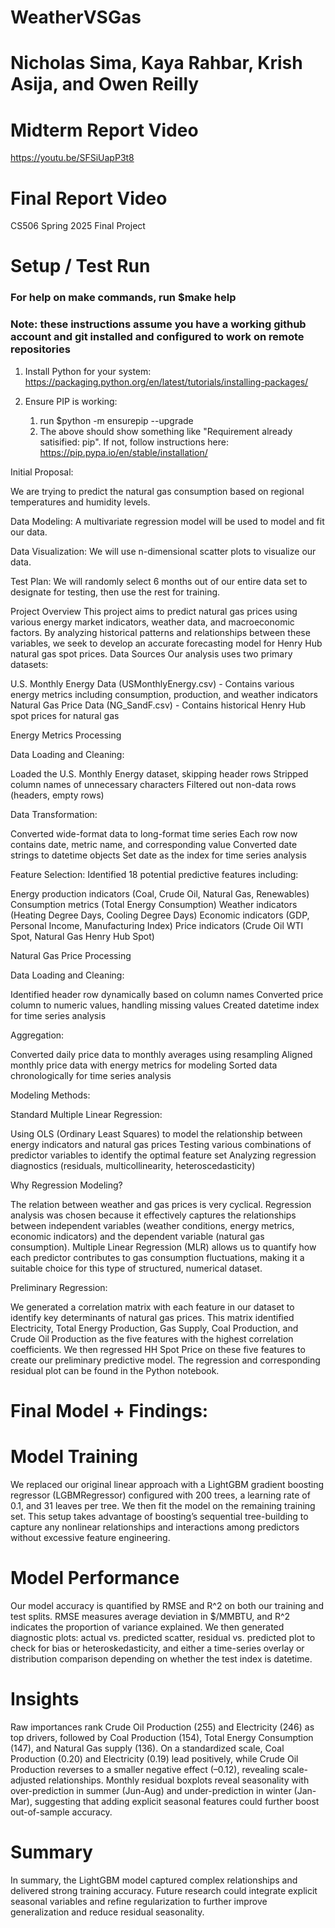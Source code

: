 # WeatherVSGas
# Nicholas Sima, Kaya Rahbar, Krish Asija, and Owen Reilly

# Midterm Report Video
https://youtu.be/SFSiUapP3t8

# Final Report Video

CS506 Spring 2025 Final Project

# Setup / Test Run
### For help on make commands, run $make help
### Note: these instructions assume you have a working github account and git installed and configured to work on remote repositories

1. Install Python for your system:
https://packaging.python.org/en/latest/tutorials/installing-packages/

2. Ensure PIP is working: 
    1. run $python -m ensurepip --upgrade
    2. The above should show something like "Requirement already satisified: pip". If not, follow instructions here: https://pip.pypa.io/en/stable/installation/

Initial Proposal: 

We are trying to predict the natural gas consumption based on 
regional temperatures and humidity levels. 


Data Modeling: A multivariate regression model will be used
to model and fit our data. 

Data Visualization: We will use n-dimensional scatter plots
to visualize our data. 

Test Plan: We will randomly select 6 months out of our 
entire data set to designate for testing, then use the rest
for training. 

Project Overview
This project aims to predict natural gas prices using various energy market indicators, weather data, and macroeconomic factors. By analyzing historical patterns and relationships between these variables, we seek to develop an accurate forecasting model for Henry Hub natural gas spot prices.
Data Sources
Our analysis uses two primary datasets:

U.S. Monthly Energy Data (USMonthlyEnergy.csv) - Contains various energy metrics including consumption, production, and weather indicators
Natural Gas Price Data (NG_SandF.csv) - Contains historical Henry Hub spot prices for natural gas

Energy Metrics Processing

Data Loading and Cleaning:

Loaded the U.S. Monthly Energy dataset, skipping header rows
Stripped column names of unnecessary characters
Filtered out non-data rows (headers, empty rows)


Data Transformation:

Converted wide-format data to long-format time series
Each row now contains date, metric name, and corresponding value
Converted date strings to datetime objects
Set date as the index for time series analysis


Feature Selection:
Identified 18 potential predictive features including:

Energy production indicators (Coal, Crude Oil, Natural Gas, Renewables)
Consumption metrics (Total Energy Consumption)
Weather indicators (Heating Degree Days, Cooling Degree Days)
Economic indicators (GDP, Personal Income, Manufacturing Index)
Price indicators (Crude Oil WTI Spot, Natural Gas Henry Hub Spot)

Natural Gas Price Processing

Data Loading and Cleaning:

Identified header row dynamically based on column names
Converted price column to numeric values, handling missing values
Created datetime index for time series analysis


Aggregation:

Converted daily price data to monthly averages using resampling
Aligned monthly price data with energy metrics for modeling
Sorted data chronologically for time series analysis

Modeling Methods:

Standard Multiple Linear Regression:

Using OLS (Ordinary Least Squares) to model the relationship between energy indicators and natural gas prices
Testing various combinations of predictor variables to identify the optimal feature set
Analyzing regression diagnostics (residuals, multicollinearity, heteroscedasticity)

Why Regression Modeling?

The relation between weather and gas prices is very cyclical. Regression analysis was chosen because it effectively captures the relationships between independent variables (weather conditions, energy metrics, economic indicators) and the dependent variable (natural gas consumption). Multiple Linear Regression (MLR) allows us to quantify how each predictor contributes to gas consumption fluctuations, making it a suitable choice for this type of structured, numerical dataset.

Preliminary Regression:

We generated a correlation matrix with each feature in our dataset to identify key determinants of natural gas prices. This matrix identified Electricity, Total Energy Production, Gas Supply, Coal Production, and Crude Oil Production as the five features with the highest correlation coefficients. We then regressed HH Spot Price on these five features to create our preliminary predictive model. The regression and corresponding residual plot can be found in the Python notebook. 

# Final Model + Findings:

# Model Training
We replaced our original linear approach with a LightGBM gradient boosting regressor (LGBMRegressor) configured with 200 trees, a learning rate of 0.1, and 31 leaves per tree. We then fit the model on the remaining training set. This setup takes advantage of boosting’s sequential tree-building to capture any nonlinear relationships and interactions among predictors without excessive feature engineering.

# Model Performance
Our model accuracy is quantified by RMSE and R^2 on both our training and test splits. RMSE measures average deviation in $/MMBTU, and R^2 indicates the proportion of variance explained. We then generated diagnostic plots: actual vs. predicted scatter, residual vs. predicted plot to check for bias or heteroskedasticity, and either a time-series overlay or distribution comparison depending on whether the test index is datetime.

# Insights
Raw importances rank Crude Oil Production (255) and Electricity (246) as top drivers, followed by Coal Production (154), Total Energy Consumption (147), and Natural Gas supply (136). On a standardized scale, Coal Production (0.20) and Electricity (0.19) lead positively, while Crude Oil Production reverses to a smaller negative effect (–0.12), revealing scale-adjusted relationships. Monthly residual boxplots reveal seasonality with over-prediction in summer (Jun-Aug) and under-prediction in winter (Jan-Mar), suggesting that adding explicit seasonal features could further boost out-of-sample accuracy.

# Summary
In summary, the LightGBM model captured complex relationships and delivered strong training accuracy. Future research could integrate explicit seasonal variables and refine regularization to further improve generalization and reduce residual seasonality.

